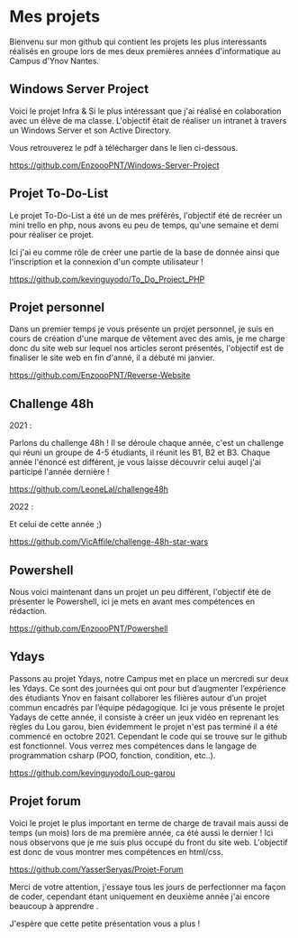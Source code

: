 # Mes projets

Bienvenu sur mon github qui contient les projets les plus interessants réalisés en groupe lors de mes deux premières années d'informatique au Campus d'Ynov Nantes.

## Windows Server Project

Voici le projet Infra & Si le plus intéressant que j'ai réalisé en colaboration avec un élève de ma classe. L'objectif était de réaliser un intranet à travers un Windows Server et son Active Directory.

Vous retrouverez le pdf à télécharger dans le lien ci-dessous.

https://github.com/EnzoooPNT/Windows-Server-Project

## Projet To-Do-List

Le projet To-Do-List a été un de mes préférés, l'objectif été de recréer un mini trello en php, nous avons eu peu de temps, qu'une semaine et demi pour réaliser ce projet.

Ici j'ai eu comme rôle de créer une partie de la base de donnée ainsi que l'inscription et la connexion d'un compte utilisateur !

https://github.com/kevinguyodo/To_Do_Project_PHP

## Projet personnel

Dans un premier temps je vous présente un projet personnel, je suis en cours de création d'une marque de vêtement avec des amis, je me charge donc du site web sur lequel nos articles seront présentés, l'objectif est de finaliser le site web en fin d'anné, il a débuté mi janvier.

https://github.com/EnzoooPNT/Reverse-Website

## Challenge 48h

2021 : 

Parlons du challenge 48h ! Il se déroule chaque année, c'est un challenge qui réuni un groupe de 4-5 étudiants, il réunit les B1, B2 et B3. Chaque année l'énoncé est différent, je vous laisse découvrir celui auqel j'ai participé l'année dernière !

https://github.com/LeoneLal/challenge48h

2022 : 

Et celui de cette année ;)

https://github.com/VicAffile/challenge-48h-star-wars

## Powershell

Nous voici maintenant dans un projet un peu différent, l'objectif été de présenter le Powershell, ici je mets en avant mes compétences en rédaction.

https://github.com/EnzoooPNT/Powershell

## Ydays 

Passons au projet Ydays, notre Campus met en place un mercredi sur deux les Ydays. Ce sont des journées qui ont pour but d’augmenter l’expérience des étudiants Ynov en faisant collaborer les filières autour d’un projet commun encadrés par l’équipe pédagogique.
Ici je vous présente le projet Yadays de cette année, il consiste à créer un jeux vidéo en reprenant les règles du Lou garou, bien évidemment le projet n'est pas terminé il a été commencé en octobre 2021. Cependant le code qui se trouve sur le github est fonctionnel. Vous verrez mes compétences dans le langage de programmation csharp (POO, fonction, condition, etc..).

https://github.com/kevinguyodo/Loup-garou

## Projet forum

Voici le projet le plus important en terme de charge de travail mais aussi de temps (un mois) lors de ma première année, ca été aussi le dernier !
Ici nous observons que je me suis plus occupé du front du site web. L'objectif est donc de vous montrer mes compétences en html/css.

https://github.com/YasserSeryas/Projet-Forum

Merci de votre attention, j'essaye tous les jours de perfectionner ma façon de coder, cependant étant uniquement en deuxième année j'ai encore beaucoup à apprendre .

J'espère que cette petite présentation vous a plus ! 
